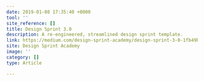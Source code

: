 ```yaml
---
date: 2019-01-08 17:35:40 +0000
tool: ''
site_reference: []
title: Design Sprint 3.0
description: A re-engineered, streamlined design sprint template.
link: https://medium.com/design-sprint-academy/design-sprint-3-0-1fb49b9889e2
site: Design Sprint Academy
image: ''
category: []
type: Article

---
```

